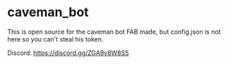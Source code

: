 # caveman_bot

This is open source for the caveman bot FAB made, but config.json is not here so you can't steal his token.

Discord: https://discord.gg/ZGA9v8W8S5
